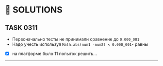 # 🦄 SOLUTIONS

## TASK 0311

- Первоначально тесты не принимали сравнение до `0.000_001`
- Надо учесть используя `Math.abs(num1 -num2) < 0.000_001`- равны
- [x] на платформе было 11 попыток решить...

---

